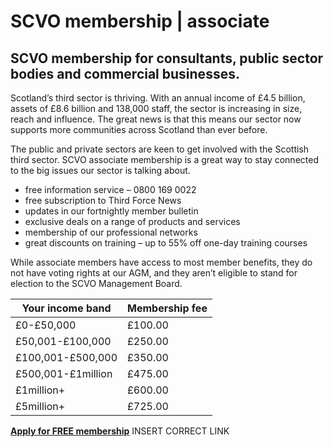 # SCVO membership | associate

## SCVO membership for consultants, public sector bodies and commercial businesses.

Scotland’s third sector is thriving. With an annual income of £4.5 billion, assets of £8.6 billion and 138,000 staff, the sector is increasing in size, reach and influence. The great news is that this means our sector now supports more communities across Scotland than ever before.

The public and private sectors are keen to get involved with the Scottish third sector. SCVO associate membership is a great way to stay connected to the big issues our sector is talking about.

* free information service – 0800 169 0022
* free subscription to Third Force News
* updates in our fortnightly member bulletin
* exclusive deals on a range of products and services
* membership of our professional networks
* great discounts on training – up to 55% off one-day training courses

While associate members have access to most member benefits, they do not have voting rights at our AGM, and they aren’t eligible to stand for election to the SCVO Management Board.

Your income band |	Membership fee
--- | ---
£0-£50,000 |	£100.00
£50,001-£100,000 |	£250.00
£100,001-£500,000 |	£350.00
£500,001-£1million |	£475.00
£1million+ |	£600.00
£5million+ |	£725.00

**[Apply for FREE membership](http://www.scvo.org.uk/MembershipForm.html)** INSERT CORRECT LINK

